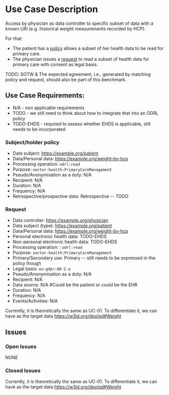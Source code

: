 # Use Case Description

Access by physician as data controller to specific subset of data with a known URI (e.g. historical weight measurements recorded by HCP).

For that:
- The patient has a [policy](policy-02.ttl) allows a subset of her health data to be read for primary care.
- The physician issues a [request](request-02.ttl) to read a subset of health data for primary care with consent as legal basis.

TODO: SOTW & The expected agreement, i.e., generated by matching policy and request, should also be part of this benchmark.

## Use Case Requirements:

- N/A - non applicable requirements
- TODO - we still need to think about how to integrate that into an ODRL policy
- TODO-EHDS - required to assess whether EHDS is applicable, still needs to be incorporated 

### Subject/holder policy

- Data subject: <https://example.org/patient>
- Data/Personal data: <https://example.org/weight-by-hcp>
- Processing operation: `odrl:read`
- Purpose: `sector-health:PrimaryCareManagement`
- Pseudo/Anonymisation as a duty: N/A
- Recipient: N/A
- Duration: N/A
- Frequency: N/A
- Retrospective/prospective data: Retrospective -- TODO

### Request

- Data controller: <https://example.org/physician>
- Data subject (type): <https://example.org/patient>
- Data/Personal data: <https://example.org/weight-by-hcp>
- Personal electronic health data: TODO-EHDS
- Non-personal electronic health data: TODO-EHDS
- Processing operation: : `odrl:read`
- Purpose: `sector-health:PrimaryCareManagement`
- Primary/Secondary use: Primary -- still needs to be expressed in the policy though
- Legal basis: `eu-gdpr:A9-2-a`
- Pseudo/Anonymisation as a duty: N/A
- Recipient: N/A
- Data source: N/A #Could be the patient or could be the EHR
- Duration: N/A
- Frequency: N/A
- Events/Activities: N/A

Currently, it is theoretically the same as UC-01.
To differentiate it, we can have as the target data https://w3id.org/dpv/pd#Weight

## Issues
### Open Issues

NONE

### Closed Issues

Currently, it is theoretically the same as UC-01.
To differentiate it, we can have as the target data https://w3id.org/dpv/pd#Weight